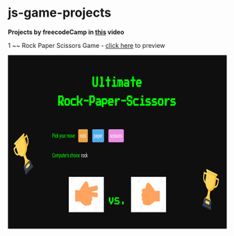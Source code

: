 # js-game-projects

**Projects by freecodeCamp in [this](https://www.youtube.com/watch?v=ec8vSKJuZTk&t=8887s) video**



1 ~~ Rock Paper Scissors Game - [click here](https://htmlpreview.github.io/?https://github.com/mivmiyv/js-game-projects/blob/main/rock-paper-scissors/index.html) to preview

<img src="rock-paper-scissors/img/page.png" style ="height:400px;">
